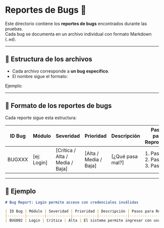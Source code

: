 # Reportes de Bugs 🐞

Este directorio contiene los **reportes de bugs** encontrados durante las pruebas.  
Cada bug se documenta en un archivo individual con formato Markdown (`.md`).  

---

## 📂 Estructura de los archivos
- Cada archivo corresponde a **un bug específico**.  
- El nombre sigue el formato:  

Ejemplo:  

---

## 📝 Formato de los reportes de bugs

Cada reporte sigue esta estructura:

| ID Bug | Módulo | Severidad | Prioridad | Descripción | Pasos para Reproducir | Datos de Prueba | Resultado Esperado | Resultado Obtenido | Estado |
|--------|--------|-----------|-----------|-------------|-----------------------|-----------------|--------------------|--------------------|--------|
| BUGXXX | [ej: Login] | [Crítica / Alta / Media / Baja] | [Alta / Media / Baja] | [¿Qué pasa mal?] | 1. Paso 1 <br> 2. Paso 2 <br> 3. Paso 3 | Usuario: xxx@test.com <br> Contraseña: YYY | [¿Qué debería pasar?] | [¿Qué pasó en realidad?] | [Abierto / Cerrado] |

---

## 📌 Ejemplo
```markdown
# Bug Report: Login permite acceso con credenciales inválidas

| ID Bug | Módulo | Severidad | Prioridad | Descripción | Pasos para Reproducir | Datos de Prueba | Resultado Esperado | Resultado Obtenido | Estado |
|--------|--------|-----------|-----------|-------------|-----------------------|-----------------|--------------------|--------------------|--------|
| BUG002 | Login | Crítica | Alta | El sistema permite ingresar con usuario/contraseña inválidos | 1. Abrir la aplicación <br> 2. Ingresar usuario no registrado <br> 3. Ingresar contraseña inválida <br> 4. Hacer clic en “Iniciar sesión” | Usuario: fake@test.com <br> Contraseña: WrongPass123 | El sistema debe rechazar el acceso y mostrar mensaje: “Usuario o contraseña inválidos” | El sistema permite ingresar y muestra el panel principal | Abierto |
